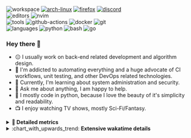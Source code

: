 ![workspace](https://img.shields.io/static/v1?label=&message=workspace:&color=555&style=flat-square)
[![arch-linux](https://img.shields.io/static/v1?logo=arch-linux&label=&message=Arch%20Linux&color=111&logoColor=AAA&style=flat-square)](https://archlinux.org)
[![firefox](https://img.shields.io/static/v1?logo=firefox-browser&label=&message=Firefox&color=111&logoColor=AAA&style=flat-square)](https://mozilla.org/en-US/firefox/)
[![discord](https://img.shields.io/static/v1?logo=discord&label=&message=Discord&color=111&logoColor=AAA&style=flat-square)](https://discord.gg/B8rf3xxgbJ)
<br>
![editors](https://img.shields.io/static/v1?label=&message=editors:&color=555&style=flat-square)
![nvim](https://img.shields.io/static/v1?logo=neovim&label=&message=NeoVim&color=111&logoColor=AAA&style=flat-square)
<br>
![tools](https://img.shields.io/static/v1?label=&message=tools:&color=555&style=flat-square)
![github-actions](https://img.shields.io/static/v1?logo=github-actions&label=&message=github%20actions&color=111&logoColor=AAA&style=flat-square)
![docker](https://img.shields.io/static/v1?logo=docker&label=&message=docker&color=111&logoColor=AAA&style=flat-square)
![git](https://img.shields.io/static/v1?logo=git&label=&message=git&color=111&logoColor=AAA&style=flat-square)
<br>
![languages](https://img.shields.io/static/v1?label=&message=languages:&color=555&style=flat-square)
![python](https://img.shields.io/static/v1?logo=python&label=&message=python&color=111&logoColor=AAA&style=flat-square&link=)
![bash](https://img.shields.io/static/v1?logo=gnu-bash&label=&message=bash&color=111&logoColor=AAA&style=flat-square)
![go](https://img.shields.io/static/v1?logo=rust&label=&message=rust&color=111&logoColor=AAA&style=flat-square)

<!-- Load profile visitor count, but don't display it, keep it as a private stat, no need to show off (888)-->
[](https://visitor-badge.glitch.me/badge?page_id=ItsDrike.ItsDrike)

### Hey there 👋

- :neutral_face: I usually work on back-end related development and algorithm design.
- :man: I'm addicted to automating everything and a huge advocate of CI workflows, unit testing, and other DevOps related technologies.
- :seedling: Currently, I'm learning about system administration and security.
- :speech_balloon: Ask me about anything, I am happy to help.
- :snake: I mostly code in python, because I love the beauty of it's simplicity and readability.
- :tv: I enjoy watching TV shows, mostly Sci-Fi/Fantasy.

<details>
 <summary> <b>📌 Detailed metrics</b></summary>
 
 <table>
  <tr>
    <th>🙋 Profile Details</th>
    <th>🧮 Repositories traffic</th>
  </tr>
  <tr>
   <td>
     <img alt="" width="400" src="https://github.com/ItsDrike/ItsDrike/blob/master/metrics/profile.svg">
   </td>
   <td>
     <img alt="" width="400" src="https://github.com/ItsDrike/ItsDrike/blob/master/metrics/repositories.svg">
   </td>
  </tr>
  <tr>
    <th>📅 Isometric commit calendar</th>
    <th>🈷️ Most used languages</th>
  </tr>
  <tr>
    <td align="center">
      <img alt="" width="400" src="https://github.com/ItsDrike/ItsDrike/blob/master/metrics/isocalendar.svg">
    </td>
    <td>
      <img alt="" width="400" src="https://github.com/ItsDrike/ItsDrike/blob/master/metrics/languages.svg">
    </td>
  </tr>
  <tr>
   <th>♐ Code snippet of the day</th>
   <th>🌟 Recently starred repositories</th>
  </tr>
  <tr>
   <td align="center">
    <img alt="" width="400" src="https://github.com/ItsDrike/ItsDrike/blob/master/metrics/code_snippet.svg">
   </td>
   <td align="center">
    <img alt="" width="400" src="https://github.com/ItsDrike/ItsDrike/blob/master/metrics/starred_repos.svg">
   </td>
  </tr>
  <tr>
    <th>💡 Coding habits</th>
    <th>⏰ WakaTime plugin</th>
  </tr>
  <tr>
   <td align="center">
    <img alt="" width="400" src="https://github.com/ItsDrike/ItsDrike/blob/master/metrics/habits.svg">
   </td>
   <td align="center">
     <img alt="" width="400" src="https://github.com/ItsDrike/ItsDrike/blob/master/metrics/wakatime.svg">
   </td>
  </tr>
 </table>
</details>

<details>
 <summary>:chart_with_upwards_trend: <b>Extensive wakatime details</b></summary>
 
<!--START_SECTION:waka-->
![Code Time](http://img.shields.io/badge/Code%20Time-2%2C948%20hrs%2011%20mins-blue)

**I'm a Night 🦉** 

```text
🌞 Morning    215 commits    ███░░░░░░░░░░░░░░░░░░░░░░   14.67% 
🌆 Daytime    411 commits    ███████░░░░░░░░░░░░░░░░░░   28.04% 
🌃 Evening    506 commits    ████████░░░░░░░░░░░░░░░░░   34.52% 
🌙 Night      334 commits    █████░░░░░░░░░░░░░░░░░░░░   22.78%

```
📅 **I'm Most Productive on Sunday** 

```text
Monday       166 commits    ██░░░░░░░░░░░░░░░░░░░░░░░   11.32% 
Tuesday      109 commits    █░░░░░░░░░░░░░░░░░░░░░░░░   7.44% 
Wednesday    202 commits    ███░░░░░░░░░░░░░░░░░░░░░░   13.78% 
Thursday     158 commits    ██░░░░░░░░░░░░░░░░░░░░░░░   10.78% 
Friday       177 commits    ███░░░░░░░░░░░░░░░░░░░░░░   12.07% 
Saturday     294 commits    █████░░░░░░░░░░░░░░░░░░░░   20.05% 
Sunday       360 commits    ██████░░░░░░░░░░░░░░░░░░░   24.56%

```


📊 **This Week I Spent My Time On** 

```text
💬 Programming Languages: 
Python                   31 hrs 39 mins      ███████████████████████░░   92.08% 
conf                     38 mins             ░░░░░░░░░░░░░░░░░░░░░░░░░   1.89% 
TOML                     33 mins             ░░░░░░░░░░░░░░░░░░░░░░░░░   1.62% 
Other                    31 mins             ░░░░░░░░░░░░░░░░░░░░░░░░░   1.52% 
sh                       13 mins             ░░░░░░░░░░░░░░░░░░░░░░░░░   0.64%

🔥 Editors: 
Neovim                   34 hrs 22 mins      █████████████████████████   100.0%

💻 Operating System: 
Linux                    34 hrs 22 mins      █████████████████████████   100.0%

```

**I Mostly Code in Python** 

```text
Python                   34 repos            ████████████████████░░░░░   82.93% 
Shell                    2 repos             █░░░░░░░░░░░░░░░░░░░░░░░░   4.88% 
HTML                     1 repo              ░░░░░░░░░░░░░░░░░░░░░░░░░   2.44% 
C                        1 repo              ░░░░░░░░░░░░░░░░░░░░░░░░░   2.44% 
C#                       1 repo              ░░░░░░░░░░░░░░░░░░░░░░░░░   2.44%

```



 Last Updated on 16/01/2023 01:38:54 UTC
<!--END_SECTION:waka-->

</details>
